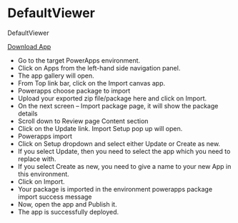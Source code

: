 # DefaultViewer
DefaultViewer

[Download App](https://github.com/MSPFE2019/DefaultViewer/blob/main/DefaultViewer_v3_20221130175605.zip "Download App")

- Go to the target PowerApps environment.
- Click on Apps from the left-hand side navigation panel.
- The app gallery will open.
- From Top link bar, click on the Import canvas app.
- Powerapps choose package to import
- Upload your exported zip file/package here and click on Import.
- On the next screen – Import package page, it will show the package details
- Scroll down to Review page Content section
- Click on the Update link. Import Setup pop up will open.
- Powerapps import 
- Click on Setup dropdown and select either Update or Create as new.
- If you select Update, then you need to select the app which you need to replace with.
- If you select Create as new, you need to give a name to your new App in this environment.
- Click on Import.
- Your package is imported in the environment powerapps package import success message
- Now, open the app and Publish it.
- The app is successfully deployed.
